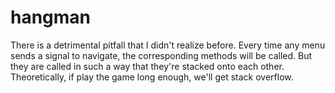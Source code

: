 # hangman
There is a detrimental pitfall that I didn't realize before.
Every time any menu sends a signal to navigate, the corresponding methods will be called. But they are called in such a way that they're stacked onto each other.
Theoretically, if play the game long enough, we'll get stack overflow.